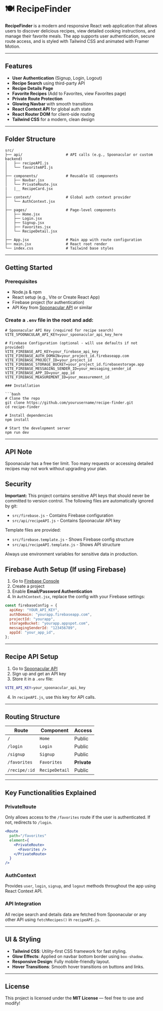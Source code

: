 # 🍽️ RecipeFinder

**RecipeFinder** is a modern and responsive React web application that allows users to discover delicious recipes, view detailed cooking instructions, and manage their favorite meals. The app supports user authentication, secure route access, and is styled with Tailwind CSS and animated with Framer Motion.

---

## Features

- **User Authentication** (Signup, Login, Logout)
- **Recipe Search** using third-party API
- **Recipe Details Page**
- **Favorite Recipes** (Add to Favorites, view Favorites page)
- **Private Route Protection**
- **Glowing Navbar** with smooth transitions
- **React Context API** for global auth state
- **React Router DOM** for client-side routing
- **Tailwind CSS** for a modern, clean design

---

## Folder Structure

```
src/
├── api/                    # API calls (e.g., Spoonacular or custom backend)
│   ├── recipeAPI.js
│   └── favoriteAPI.js
│
├── components/             # Reusable UI components
│   ├── Navbar.jsx
│   └── PrivateRoute.jsx
|   |__ RecipeCard.jsx
│
├── context/                # Global auth context provider
│   └── AuthContext.jsx
│
├── pages/                  # Page-level components
│   ├── Home.jsx
│   ├── Login.jsx
│   ├── Signup.jsx
│   ├── Favorites.jsx
│   └── RecipeDetail.jsx
│
├── App.jsx                 # Main app with route configuration
├── main.jsx                # React root render
└── index.css               # Tailwind base styles
```

---

## Getting Started

### Prerequisites

- Node.js & npm
- React setup (e.g., Vite or Create React App)
- Firebase project (for authentication)
- API Key from [Spoonacular API](https://spoonacular.com/food-api) or similar


### Create a `.env` file in the root and add:
   ```env
   # Spoonacular API Key (required for recipe search)
   VITE_SPOONACULAR_API_KEY=your_spoonacular_api_key_here
   
   # Firebase Configuration (optional - will use defaults if not provided)
   VITE_FIREBASE_API_KEY=your_firebase_api_key
   VITE_FIREBASE_AUTH_DOMAIN=your_project_id.firebaseapp.com
   VITE_FIREBASE_PROJECT_ID=your_project_id
   VITE_FIREBASE_STORAGE_BUCKET=your_project_id.firebasestorage.app
   VITE_FIREBASE_MESSAGING_SENDER_ID=your_messaging_sender_id
   VITE_FIREBASE_APP_ID=your_app_id
   VITE_FIREBASE_MEASUREMENT_ID=your_measurement_id

### Installation

```bash
# Clone the repo
git clone https://github.com/yourusername/recipe-finder.git
cd recipe-finder

# Install dependencies
npm install

# Start the development server
npm run dev
```

---


## API Note

Spoonacular has a free tier limit. Too many requests or accessing detailed recipes may not work without upgrading your plan.

## Security

**Important:** This project contains sensitive API keys that should never be committed to version control. The following files are automatically ignored by git:

- `src/firebase.js` - Contains Firebase configuration
- `src/api/recipeAPI.js` - Contains Spoonacular API key

Template files are provided:
- `src/firebase.template.js` - Shows Firebase config structure
- `src/api/recipeAPI.template.js` - Shows API structure

Always use environment variables for sensitive data in production.


## Firebase Auth Setup (If using Firebase)

1. Go to [Firebase Console](https://console.firebase.google.com)
2. Create a project
3. Enable **Email/Password Authentication**
4. In `AuthContext.jsx`, replace the config with your Firebase settings:

```javascript
const firebaseConfig = {
  apiKey: "YOUR_API_KEY",
  authDomain: "yourapp.firebaseapp.com",
  projectId: "yourapp",
  storageBucket: "yourapp.appspot.com",
  messagingSenderId: "123456789",
  appId: "your_app_id",
};
```

---

## Recipe API Setup

1. Go to [Spoonacular API](https://spoonacular.com/food-api)
2. Sign up and get an API key
3. Store it in a `.env` file:

```bash
VITE_API_KEY=your_spoonacular_api_key
```

4. In `recipeAPI.js`, use this key for API calls.

---

## Routing Structure

| Route           | Component        | Access      |
|----------------|------------------|-------------|
| `/`            | `Home`           | Public      |
| `/login`       | `Login`          | Public      |
| `/signup`      | `Signup`         | Public      |
| `/favorites`   | `Favorites`      | **Private** |
| `/recipe/:id`  | `RecipeDetail`   | Public      |

---

## Key Functionalities Explained

### PrivateRoute

Only allows access to the `/favorites` route if the user is authenticated. If not, redirects to `/login`.

```jsx
<Route
  path="/favorites"
  element={
    <PrivateRoute>
      <Favorites />
    </PrivateRoute>
  }
/>
```

### AuthContext

Provides `user`, `login`, `signup`, and `logout` methods throughout the app using React Context API.

### API Integration

All recipe search and details data are fetched from Spoonacular or any other API using `fetchRecipes()` in `recipeAPI.js`.

---

## UI & Styling

- **Tailwind CSS**: Utility-first CSS framework for fast styling.
- **Glow Effects**: Applied on navbar bottom border using `box-shadow`.
- **Responsive Design**: Fully mobile-friendly layout.
- **Hover Transitions**: Smooth hover transitions on buttons and links.


---

## License

This project is licensed under the **MIT License** — feel free to use and modify!
